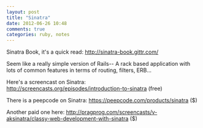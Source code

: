 ```yaml
---
layout: post
title: "Sinatra"
date: 2012-06-26 10:48
comments: true
categories: ruby, notes
---
```


Sinatra Book, it's a quick read: http://sinatra-book.gittr.com/

Seem like a really simple version of Rails-- A rack based application with lots of common features in terms of routing, filters, ERB...

Here's a screencast on Sinatra: http://screencasts.org/episodes/introduction-to-sinatra (free)

There is a peepcode on Sinatra: https://peepcode.com/products/sinatra ($)

Another paid one here: http://pragprog.com/screencasts/v-aksinatra/classy-web-development-with-sinatra ($)